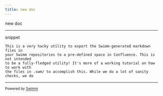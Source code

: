 ```yaml
---
title: new doc
---
```

new doc

<SwmSnippet path="/swimm-export/example-integrations/confluence/swimm-confluence" line="23">

---

snippet

```
This is a very hacky utility to export the Swimm-generated markdown files in 
your Swimm repositories to a pre-defined space in Confluence. This is not intended
to be a fully-fledged utility! It's more of a working tutorial on how to work with 
the files in .swm/ to accomplish this. While we do a lot of sanity checks, we do
```

---

</SwmSnippet>

<SwmMeta version="3.0.0" repo-id="Z2l0aHViJTNBJTNBcG91cG9vbCUzQSUzQWVyYW4tc3dpbW0=" repo-name="poupool"><sup>Powered by [Swimm](https://swimm-web-app.web.app/)</sup></SwmMeta>
